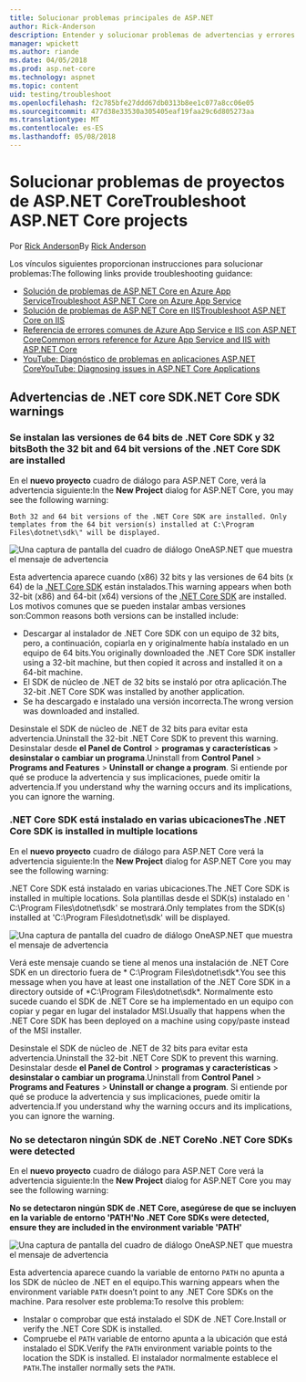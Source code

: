 ```yaml
---
title: Solucionar problemas principales de ASP.NET
author: Rick-Anderson
description: Entender y solucionar problemas de advertencias y errores con los proyectos de ASP.NET Core.
manager: wpickett
ms.author: riande
ms.date: 04/05/2018
ms.prod: asp.net-core
ms.technology: aspnet
ms.topic: content
uid: testing/troubleshoot
ms.openlocfilehash: f2c785bfe27ddd67db0313b8ee1c077a8cc06e05
ms.sourcegitcommit: 477d38e33530a305405eaf19faa29c6d805273aa
ms.translationtype: MT
ms.contentlocale: es-ES
ms.lasthandoff: 05/08/2018
---
```

# <a name="troubleshoot-aspnet-core-projects"></a><span data-ttu-id="3847a-103">Solucionar problemas de proyectos de ASP.NET Core</span><span class="sxs-lookup"><span data-stu-id="3847a-103">Troubleshoot ASP.NET Core projects</span></span>

<span data-ttu-id="3847a-104">Por [Rick Anderson](https://twitter.com/RickAndMSFT)</span><span class="sxs-lookup"><span data-stu-id="3847a-104">By [Rick Anderson](https://twitter.com/RickAndMSFT)</span></span>

<span data-ttu-id="3847a-105">Los vínculos siguientes proporcionan instrucciones para solucionar problemas:</span><span class="sxs-lookup"><span data-stu-id="3847a-105">The following links provide troubleshooting guidance:</span></span>

* [<span data-ttu-id="3847a-106">Solución de problemas de ASP.NET Core en Azure App Service</span><span class="sxs-lookup"><span data-stu-id="3847a-106">Troubleshoot ASP.NET Core on Azure App Service</span></span>](xref:host-and-deploy/azure-apps/troubleshoot)
* [<span data-ttu-id="3847a-107">Solución de problemas de ASP.NET Core en IIS</span><span class="sxs-lookup"><span data-stu-id="3847a-107">Troubleshoot ASP.NET Core on IIS</span></span>](xref:host-and-deploy/iis/troubleshoot)
* [<span data-ttu-id="3847a-108">Referencia de errores comunes de Azure App Service e IIS con ASP.NET Core</span><span class="sxs-lookup"><span data-stu-id="3847a-108">Common errors reference for Azure App Service and IIS with ASP.NET Core</span></span>](xref:host-and-deploy/azure-iis-errors-reference)
* [<span data-ttu-id="3847a-109">YouTube: Diagnóstico de problemas en aplicaciones ASP.NET Core</span><span class="sxs-lookup"><span data-stu-id="3847a-109">YouTube: Diagnosing issues in ASP.NET Core Applications</span></span>](https://www.youtube.com/watch?v=RYI0DHoIVaA)

<a name="sdk"></a>
## <a name="net-core-sdk-warnings"></a><span data-ttu-id="3847a-110">Advertencias de .NET core SDK</span><span class="sxs-lookup"><span data-stu-id="3847a-110">.NET Core SDK warnings</span></span>

### <a name="both-the-32-bit-and-64-bit-versions-of-the-net-core-sdk-are-installed"></a><span data-ttu-id="3847a-111">Se instalan las versiones de 64 bits de .NET Core SDK y 32 bits</span><span class="sxs-lookup"><span data-stu-id="3847a-111">Both the 32 bit and 64 bit versions of the .NET Core SDK are installed</span></span>
<span data-ttu-id="3847a-112">En el **nuevo proyecto** cuadro de diálogo para ASP.NET Core, verá la advertencia siguiente:</span><span class="sxs-lookup"><span data-stu-id="3847a-112">In the **New Project** dialog for ASP.NET Core, you may see the following warning:</span></span> 

    Both 32 and 64 bit versions of the .NET Core SDK are installed. Only templates from the 64 bit version(s) installed at C:\Program Files\dotnet\sdk\" will be displayed.

![Una captura de pantalla del cuadro de diálogo OneASP.NET que muestra el mensaje de advertencia](troubleshoot/_static/both32and64bit.png)

<span data-ttu-id="3847a-114">Esta advertencia aparece cuando (x86) 32 bits y las versiones de 64 bits (x 64) de la [.NET Core SDK](https://www.microsoft.com/net/download/all) están instalados.</span><span class="sxs-lookup"><span data-stu-id="3847a-114">This warning appears when both 32-bit (x86) and 64-bit (x64) versions of the [.NET Core SDK](https://www.microsoft.com/net/download/all) are installed.</span></span> <span data-ttu-id="3847a-115">Los motivos comunes que se pueden instalar ambas versiones son:</span><span class="sxs-lookup"><span data-stu-id="3847a-115">Common reasons both versions can be installed include:</span></span>

* <span data-ttu-id="3847a-116">Descargar al instalador de .NET Core SDK con un equipo de 32 bits, pero, a continuación, copiarla en y originalmente había instalado en un equipo de 64 bits.</span><span class="sxs-lookup"><span data-stu-id="3847a-116">You originally downloaded the .NET Core SDK installer using a 32-bit machine, but then copied it across and installed it on a 64-bit machine.</span></span> 
* <span data-ttu-id="3847a-117">El SDK de núcleo de .NET de 32 bits se instaló por otra aplicación.</span><span class="sxs-lookup"><span data-stu-id="3847a-117">The 32-bit .NET Core SDK was installed by another application.</span></span>
* <span data-ttu-id="3847a-118">Se ha descargado e instalado una versión incorrecta.</span><span class="sxs-lookup"><span data-stu-id="3847a-118">The wrong version was downloaded and installed.</span></span>

<span data-ttu-id="3847a-119">Desinstale el SDK de núcleo de .NET de 32 bits para evitar esta advertencia.</span><span class="sxs-lookup"><span data-stu-id="3847a-119">Uninstall the 32-bit .NET Core SDK to prevent this warning.</span></span> <span data-ttu-id="3847a-120">Desinstalar desde **el Panel de Control** > **programas y características** > **desinstalar o cambiar un programa**.</span><span class="sxs-lookup"><span data-stu-id="3847a-120">Uninstall from **Control Panel** > **Programs and Features** > **Uninstall or change a program**.</span></span> <span data-ttu-id="3847a-121">Si entiende por qué se produce la advertencia y sus implicaciones, puede omitir la advertencia.</span><span class="sxs-lookup"><span data-stu-id="3847a-121">If you understand why the warning occurs and its implications, you can ignore the warning.</span></span>

### <a name="the-net-core-sdk-is-installed-in-multiple-locations"></a><span data-ttu-id="3847a-122">.NET Core SDK está instalado en varias ubicaciones</span><span class="sxs-lookup"><span data-stu-id="3847a-122">The .NET Core SDK is installed in multiple locations</span></span>
<span data-ttu-id="3847a-123">En el **nuevo proyecto** cuadro de diálogo para ASP.NET Core verá la advertencia siguiente:</span><span class="sxs-lookup"><span data-stu-id="3847a-123">In the **New Project** dialog for ASP.NET Core you may see the following warning:</span></span> 

 <span data-ttu-id="3847a-124">.NET Core SDK está instalado en varias ubicaciones.</span><span class="sxs-lookup"><span data-stu-id="3847a-124">The .NET Core SDK is installed in multiple locations.</span></span> <span data-ttu-id="3847a-125">Sola plantillas desde el SDK(s) instalado en ' C:\Program Files\dotnet\sdk\' se mostrará.</span><span class="sxs-lookup"><span data-stu-id="3847a-125">Only templates from the SDK(s) installed at 'C:\Program Files\dotnet\sdk\' will be displayed.</span></span>

![Una captura de pantalla del cuadro de diálogo OneASP.NET que muestra el mensaje de advertencia](troubleshoot/_static/multiplelocations.png)

<span data-ttu-id="3847a-127">Verá este mensaje cuando se tiene al menos una instalación de .NET Core SDK en un directorio fuera de * C:\Program Files\dotnet\sdk\*.</span><span class="sxs-lookup"><span data-stu-id="3847a-127">You see this message when you have at least one installation of the .NET Core SDK in a directory outside of *C:\Program Files\dotnet\sdk\*.</span></span> <span data-ttu-id="3847a-128">Normalmente esto sucede cuando el SDK de .NET Core se ha implementado en un equipo con copiar y pegar en lugar del instalador MSI.</span><span class="sxs-lookup"><span data-stu-id="3847a-128">Usually that happens when the .NET Core SDK has been deployed on a machine using copy/paste instead of the MSI installer.</span></span>

<span data-ttu-id="3847a-129">Desinstale el SDK de núcleo de .NET de 32 bits para evitar esta advertencia.</span><span class="sxs-lookup"><span data-stu-id="3847a-129">Uninstall the 32-bit .NET Core SDK to prevent this warning.</span></span> <span data-ttu-id="3847a-130">Desinstalar desde **el Panel de Control** > **programas y características** > **desinstalar o cambiar un programa**.</span><span class="sxs-lookup"><span data-stu-id="3847a-130">Uninstall from **Control Panel** > **Programs and Features** > **Uninstall or change a program**.</span></span> <span data-ttu-id="3847a-131">Si entiende por qué se produce la advertencia y sus implicaciones, puede omitir la advertencia.</span><span class="sxs-lookup"><span data-stu-id="3847a-131">If you understand why the warning occurs and its implications, you can ignore the warning.</span></span>

### <a name="no-net-core-sdks-were-detected"></a><span data-ttu-id="3847a-132">No se detectaron ningún SDK de .NET Core</span><span class="sxs-lookup"><span data-stu-id="3847a-132">No .NET Core SDKs were detected</span></span>
<span data-ttu-id="3847a-133">En el **nuevo proyecto** cuadro de diálogo para ASP.NET Core verá la advertencia siguiente:</span><span class="sxs-lookup"><span data-stu-id="3847a-133">In the **New Project** dialog for ASP.NET Core you may see the following warning:</span></span> 

<span data-ttu-id="3847a-134">**No se detectaron ningún SDK de .NET Core, asegúrese de que se incluyen en la variable de entorno 'PATH'**</span><span class="sxs-lookup"><span data-stu-id="3847a-134">**No .NET Core SDKs were detected, ensure they are included in the environment variable 'PATH'**</span></span>

![Una captura de pantalla del cuadro de diálogo OneASP.NET que muestra el mensaje de advertencia](troubleshoot/_static/NoNetCore.png)

<span data-ttu-id="3847a-136">Esta advertencia aparece cuando la variable de entorno `PATH` no apunta a los SDK de núcleo de .NET en el equipo.</span><span class="sxs-lookup"><span data-stu-id="3847a-136">This warning appears when the environment variable `PATH` doesn’t point to any .NET Core SDKs on the machine.</span></span> <span data-ttu-id="3847a-137">Para resolver este problema:</span><span class="sxs-lookup"><span data-stu-id="3847a-137">To resolve this problem:</span></span>

* <span data-ttu-id="3847a-138">Instalar o comprobar que está instalado el SDK de .NET Core.</span><span class="sxs-lookup"><span data-stu-id="3847a-138">Install or verify the .NET Core SDK is installed.</span></span>
* <span data-ttu-id="3847a-139">Compruebe el `PATH` variable de entorno apunta a la ubicación que está instalado el SDK.</span><span class="sxs-lookup"><span data-stu-id="3847a-139">Verify the `PATH` environment variable points to the location the SDK is installed.</span></span> <span data-ttu-id="3847a-140">El instalador normalmente establece el `PATH`.</span><span class="sxs-lookup"><span data-stu-id="3847a-140">The installer normally sets the `PATH`.</span></span>